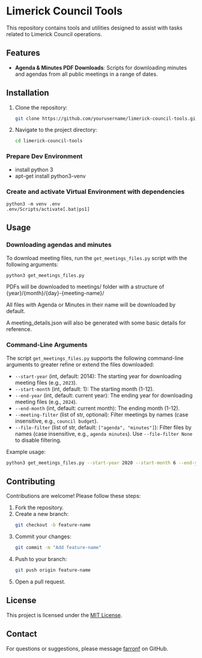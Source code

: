 # Limerick Council Tools

This repository contains tools and utilities designed to assist with tasks related to Limerick Council operations.

## Features

- **Agenda & Minutes PDF Downloads**: Scripts for downloading minutes and agendas from all public meetings in a range of dates.

## Installation

1. Clone the repository:
    ```bash
    git clone https://github.com/yourusername/limerick-council-tools.git
    ```
2. Navigate to the project directory:
    ```bash
    cd limerick-council-tools
    ```

### Prepare Dev Environment
* install python 3
* apt-get install python3-venv

### Create and activate Virtual Environment with dependencies
    python3 -m venv .env
    .env/Scripts/activate[.bat|ps1]

## Usage
### Downloading agendas and minutes

To download meeting files, run the `get_meetings_files.py` script with the following arguments:

```bash
python3 get_meetings_files.py
```

PDFs will be downloaded to meetings/ folder with a structure of {year}/{month}/{day}-{meeting-name}/

All files with Agenda or Minutes in their name will be downloaded by default.

A meeting_details.json will also be generated with some basic details for reference.

### Command-Line Arguments

The script `get_meetings_files.py` supports the following command-line arguments to greater refine or extend the files downloaded:

- `--start-year` (int, default: 2014): The starting year for downloading meeting files (e.g., `2023`).
- `--start-month` (int, default: 1): The starting month (1-12).
- `--end-year` (int, default: current year): The ending year for downloading meeting files (e.g., `2024`).
- `--end-month` (int, default: current month): The ending month (1-12).
- `--meeting-filter` (list of str, optional): Filter meetings by names (case insensitive, e.g., `council budget`).
- `--file-filter` (list of str, default: `["agenda", "minutes"]`): Filter files by names (case insensitive, e.g., `agenda minutes`). Use `--file-filter None` to disable filtering.

Example usage:

```bash
python3 get_meetings_files.py --start-year 2020 --start-month 6 --end-year 2023 --end-month 12 --meeting-filter "council" "budget" --file-filter "agenda"
```
## Contributing

Contributions are welcome! Please follow these steps:

1. Fork the repository.
2. Create a new branch:
    ```bash
    git checkout -b feature-name
    ```
3. Commit your changes:
    ```bash
    git commit -m "Add feature-name"
    ```
4. Push to your branch:
    ```bash
    git push origin feature-name
    ```
5. Open a pull request.

## License

This project is licensed under the [MIT License](LICENSE).

## Contact

For questions or suggestions, please message [farronf](https://github.com/farronf) on GitHub.